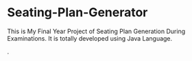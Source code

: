 # Seating-Plan-Generator

This is My Final Year Project of Seating Plan Generation During Examinations. It is totally developed using Java Language.






























































































.







































